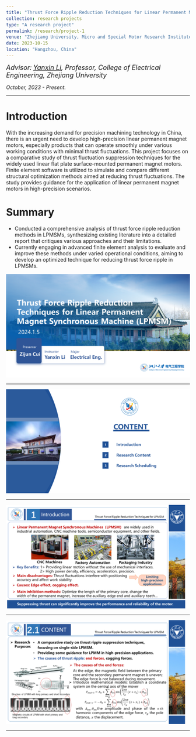 ```yaml
---
title: "Thrust Force Ripple Reduction Techniques for Linear Permanent Magnet Synchronous Machine (LPMSM)"
collection: research projects
type: "A research project"
permalink: /research/project-1
venue: "Zhejiang University, Micro and Special Motor Research Institute"
date: 2023-10-15
location: "Hangzhou, China"
---
```


*<font size=4>Advisor:</font> [<font size=4>Yanxin Li</font>](https://person.zju.edu.cn/en/EElyx)<font size=4>, Professor, College of Electrical Engineering, Zhejiang University</font>*  


  
*October, 2023 - Present.*  

- - -  

Introduction
===  

With the increasing demand for precision machining technology in China, there is an urgent need to develop high-precision linear permanent magnet motors, especially products that can operate smoothly under various working conditions with minimal thrust fluctuations. This project focuses on a comparative study of thrust fluctuation suppression techniques for the widely used linear flat plate surface-mounted permanent magnet motors. Finite element software is utilized to simulate and compare different structural optimization methods aimed at reducing thrust fluctuations. The study provides guidance for the application of linear permanent magnet motors in high-precision scenarios.  

Summary
===
- Conducted a comprehensive analysis of thrust force ripple reduction methods in LPMSMs, synthesizing existing literature into a detailed report that critiques various approaches and their limitations.
- Currently engaging in advanced finite element analysis to evaluate and improve these methods under varied operational conditions, aiming to develop an optimized technique for reducing thrust force ripple in LPMSMs.


![TF_Ripple1](/images/TF_Ripple1.png)  
- - -  

![TF_Ripple2](/images/TF_Ripple2.png)  
- - -  

![TF_Ripple3](/images/TF_Ripple3.png)  
- - -  

![TF_Ripple4](/images/TF_Ripple4.png)  
- - -  


